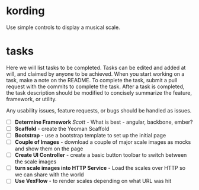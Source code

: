 # kording
Use simple controls to display a musical scale.

# tasks

Here we will list tasks to be completed. Tasks can be edited and added at will, and claimed by anyone to be achieved.
When you start working on a task, make a note on the README. To complete the task, submit a pull request with the commits
to complete the task. After a task is completed, the task description should be modified to concisely summarize the feature,
framework, or utility.

Any usability issues, feature requests, or bugs should be handled as issues.

- [ ] __Determine Framework__ _Scott_ - What is best - angular, backbone, ember?
- [ ] __Scaffold__ - create the Yeoman Scaffold
- [ ] __Bootstrap__ - use a bootstrap template to set up the initial page
- [ ] __Couple of Images__ - download a couple of major scale images as mocks and show them on the page
- [ ] __Create UI Controller__ - create a basic button toolbar to switch between the scale images
- [ ] __turn scale images into HTTP Service__ - Load the scales over HTTP so we can share with the world
- [ ] __Use VexFlow__ -  to render scales depending on what URL was hit 
